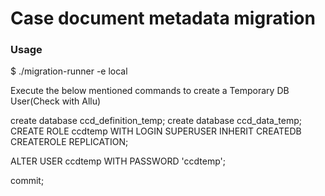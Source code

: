 # Case document metadata migration

### Usage
$ ./migration-runner -e local

Execute the below mentioned commands to create a Temporary DB User(Check  with Allu)

create database ccd_definition_temp;
create database ccd_data_temp;
CREATE ROLE ccdtemp WITH
  LOGIN
  SUPERUSER
  INHERIT
  CREATEDB
  CREATEROLE
  REPLICATION;
 
 ALTER USER ccdtemp WITH PASSWORD 'ccdtemp';
  
 commit;